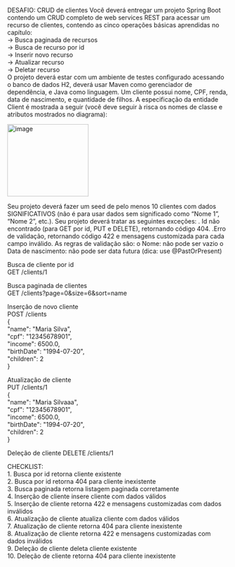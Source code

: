DESAFIO: CRUD de clientes 
Você deverá entregar um projeto Spring Boot contendo um CRUD completo de web services REST para
acessar um recurso de clientes, contendo as cinco operações básicas aprendidas no capítulo:<br>
-> Busca paginada de recursos <br>
-> Busca de recurso por id <br>
-> Inserir novo recurso <br>
-> Atualizar recurso <br>
-> Deletar recurso <br>
O projeto deverá estar com um ambiente de testes configurado acessando o banco de dados H2, deverá usar 
Maven como gerenciador de dependência, e Java como linguagem.
Um cliente possui nome, CPF, renda, data de nascimento, e quantidade de filhos. A especificação da 
entidade Client é mostrada a seguir (você deve seguir à risca os nomes de classe e atributos mostrados no 
diagrama): 

<img width="185" height="165" alt="image" src="https://github.com/user-attachments/assets/b565d396-7c51-4e40-8d38-23962563009d" />

Seu projeto deverá fazer um seed de pelo menos 10 clientes com dados SIGNIFICATIVOS (não é para 
usar dados sem significado como “Nome 1”, “Nome 2”, etc.). 
Seu projeto deverá tratar as seguintes exceções: 
. Id não encontrado (para GET por id, PUT e DELETE), retornando código 404. 
.Erro de validação, retornando código 422 e mensagens customizada para cada campo inválido. As 
regras de validação são: 
o Nome: não pode ser vazio 
o Data de nascimento: não pode ser data futura (dica: use @PastOrPresent)
<p>
Busca de cliente por id<br>
GET /clients/1
</p>  
Busca paginada de clientes<br>
GET /clients?page=0&size=6&sort=name
<p>
  
Inserção de novo cliente<br>
POST /clients<br>
{<br>
 "name": "Maria Silva",<br>
 "cpf": "12345678901",<br>
 "income": 6500.0,<br>
 "birthDate": "1994-07-20",<br>
 "children": 2<br>
}
</p>  
<p>
Atualização de cliente<br>
PUT /clients/1<br>
{<br>
 "name": "Maria Silvaaa",<br>
 "cpf": "12345678901",<br>
 "income": 6500.0,<br>
 "birthDate": "1994-07-20",<br>
 "children": 2<br>
}
</p> 
<p>
Deleção de cliente
DELETE /clients/1
</p>
<p>
CHECKLIST: <br>
1. Busca por id retorna cliente existente <br>
2. Busca por id retorna 404 para cliente inexistente <br>
3. Busca paginada retorna listagem paginada corretamente <br>
4. Inserção de cliente insere cliente com dados válidos <br>
5. Inserção de cliente retorna 422 e mensagens customizadas com dados inválidos <br>
6. Atualização de cliente atualiza cliente com dados válidos <br>
7. Atualização de cliente retorna 404 para cliente inexistente <br>
8. Atualização de cliente retorna 422 e mensagens customizadas com dados inválidos <br>
9. Deleção de cliente deleta cliente existente <br>
10. Deleção de cliente retorna 404 para cliente inexistente
</p>
